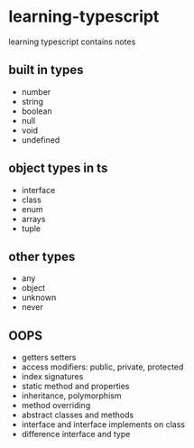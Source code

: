 # learning-typescript
learning typescript contains notes
## built in types
- number
- string
- boolean
- null
- void
- undefined

## object types in ts
- interface
- class
- enum
- arrays
- tuple

## other types
- any
- object
- unknown
- never
      
## OOPS
- getters setters
- access modifiers: public, private, protected
- index signatures
- static method and properties
- inheritance, polymorphism
- method overriding
- abstract classes and methods
- interface and interface implements on class
- difference interface and type

